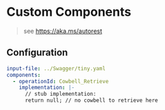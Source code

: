 # Custom Components

> see https://aka.ms/autorest

## Configuration

``` yaml
input-file: ../Swagger/tiny.yaml
components:
  - operationId: Cowbell_Retrieve
    implementation: |-
      // stub implementation:
      return null; // no cowbell to retrieve here
```